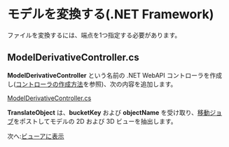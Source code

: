 # モデルを変換する(.NET Framework)

ファイルを変換するには、端点を1つ指定する必要があります。

## ModelDerivativeController.cs

**ModelDerivativeController** という名前の .NET WebAPI コントローラを作成し([コントローラの作成方法](/ja_jp/environment/setup/net_controller)を参照)、次の内容を追加します。

[ModelDerivativeController.cs](_snippets/viewmodels/net/ModelDerivativeController.cs ':include :type=code csharp')

**TranslateObject** は、**bucketKey** および **objectName** を受け取り、[移動ジョブ](https://forge.autodesk.com/en/docs/model-derivative/v2/reference/http/job-POST/)をポストしてモデルの 2D および 3D ビューを抽出します。 

次へ:[ビューアに表示](/ja_jp/viewer/2legged/)